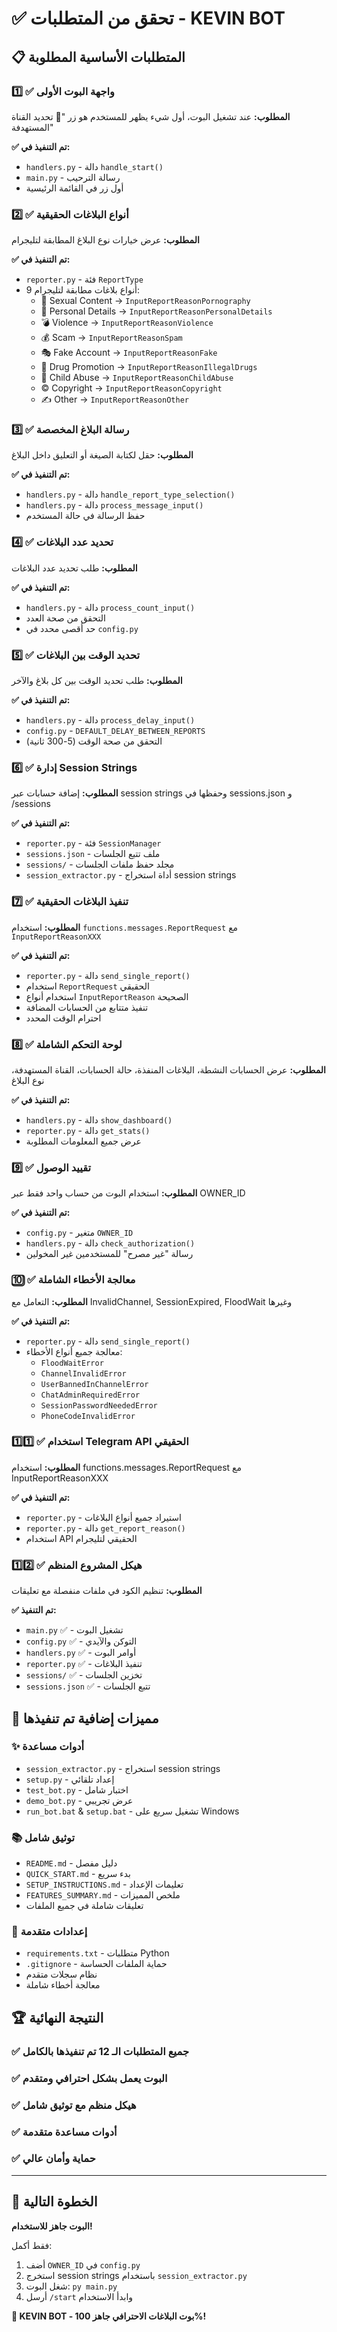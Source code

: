 # ✅ تحقق من المتطلبات - KEVIN BOT

## 📋 المتطلبات الأساسية المطلوبة

### 1️⃣ ✅ واجهة البوت الأولى
**المطلوب:** عند تشغيل البوت، أول شيء يظهر للمستخدم هو زر "📡 تحديد القناة المستهدفة"

**✅ تم التنفيذ في:**
- `handlers.py` - دالة `handle_start()`
- `main.py` - رسالة الترحيب
- أول زر في القائمة الرئيسية

### 2️⃣ ✅ أنواع البلاغات الحقيقية
**المطلوب:** عرض خيارات نوع البلاغ المطابقة لتليجرام

**✅ تم التنفيذ في:**
- `reporter.py` - فئة `ReportType`
- 9 أنواع بلاغات مطابقة لتليجرام:
  - 🔞 Sexual Content → `InputReportReasonPornography`
  - 🧷 Personal Details → `InputReportReasonPersonalDetails`
  - 💣 Violence → `InputReportReasonViolence`
  - 💰 Scam → `InputReportReasonSpam`
  - 🎭 Fake Account → `InputReportReasonFake`
  - 🧪 Drug Promotion → `InputReportReasonIllegalDrugs`
  - 👶 Child Abuse → `InputReportReasonChildAbuse`
  - ©️ Copyright → `InputReportReasonCopyright`
  - ✍️ Other → `InputReportReasonOther`

### 3️⃣ ✅ رسالة البلاغ المخصصة
**المطلوب:** حقل لكتابة الصيغة أو التعليق داخل البلاغ

**✅ تم التنفيذ في:**
- `handlers.py` - دالة `handle_report_type_selection()`
- `handlers.py` - دالة `process_message_input()`
- حفظ الرسالة في حالة المستخدم

### 4️⃣ ✅ تحديد عدد البلاغات
**المطلوب:** طلب تحديد عدد البلاغات

**✅ تم التنفيذ في:**
- `handlers.py` - دالة `process_count_input()`
- التحقق من صحة العدد
- حد أقصى محدد في `config.py`

### 5️⃣ ✅ تحديد الوقت بين البلاغات
**المطلوب:** طلب تحديد الوقت بين كل بلاغ والآخر

**✅ تم التنفيذ في:**
- `handlers.py` - دالة `process_delay_input()`
- `config.py` - `DEFAULT_DELAY_BETWEEN_REPORTS`
- التحقق من صحة الوقت (5-300 ثانية)

### 6️⃣ ✅ إدارة Session Strings
**المطلوب:** إضافة حسابات عبر session strings وحفظها في sessions.json و /sessions

**✅ تم التنفيذ في:**
- `reporter.py` - فئة `SessionManager`
- `sessions.json` - ملف تتبع الجلسات
- `sessions/` - مجلد حفظ ملفات الجلسات
- `session_extractor.py` - أداة استخراج session strings

### 7️⃣ ✅ تنفيذ البلاغات الحقيقية
**المطلوب:** استخدام `functions.messages.ReportRequest` مع `InputReportReasonXXX`

**✅ تم التنفيذ في:**
- `reporter.py` - دالة `send_single_report()`
- استخدام `ReportRequest` الحقيقي
- استخدام أنواع `InputReportReason` الصحيحة
- تنفيذ متتابع من الحسابات المضافة
- احترام الوقت المحدد

### 8️⃣ ✅ لوحة التحكم الشاملة
**المطلوب:** عرض الحسابات النشطة، البلاغات المنفذة، حالة الحسابات، القناة المستهدفة، نوع البلاغ

**✅ تم التنفيذ في:**
- `handlers.py` - دالة `show_dashboard()`
- `reporter.py` - دالة `get_stats()`
- عرض جميع المعلومات المطلوبة

### 9️⃣ ✅ تقييد الوصول
**المطلوب:** استخدام البوت من حساب واحد فقط عبر OWNER_ID

**✅ تم التنفيذ في:**
- `config.py` - متغير `OWNER_ID`
- `handlers.py` - دالة `check_authorization()`
- رسالة "غير مصرح" للمستخدمين غير المخولين

### 🔟 ✅ معالجة الأخطاء الشاملة
**المطلوب:** التعامل مع InvalidChannel, SessionExpired, FloodWait وغيرها

**✅ تم التنفيذ في:**
- `reporter.py` - دالة `send_single_report()`
- معالجة جميع أنواع الأخطاء:
  - `FloodWaitError`
  - `ChannelInvalidError`
  - `UserBannedInChannelError`
  - `ChatAdminRequiredError`
  - `SessionPasswordNeededError`
  - `PhoneCodeInvalidError`

### 1️⃣1️⃣ ✅ استخدام Telegram API الحقيقي
**المطلوب:** استخدام functions.messages.ReportRequest مع InputReportReasonXXX

**✅ تم التنفيذ في:**
- `reporter.py` - استيراد جميع أنواع البلاغات
- `reporter.py` - دالة `get_report_reason()`
- استخدام API الحقيقي لتليجرام

### 1️⃣2️⃣ ✅ هيكل المشروع المنظم
**المطلوب:** تنظيم الكود في ملفات منفصلة مع تعليقات

**✅ تم التنفيذ:**
- `main.py` ✅ - تشغيل البوت
- `config.py` ✅ - التوكن والآيدي
- `handlers.py` ✅ - أوامر البوت
- `reporter.py` ✅ - تنفيذ البلاغات
- `sessions/` ✅ - تخزين الجلسات
- `sessions.json` ✅ - تتبع الجلسات

## 🎯 مميزات إضافية تم تنفيذها

### ✨ أدوات مساعدة
- `session_extractor.py` - استخراج session strings
- `setup.py` - إعداد تلقائي
- `test_bot.py` - اختبار شامل
- `demo_bot.py` - عرض تجريبي
- `run_bot.bat` & `setup.bat` - تشغيل سريع على Windows

### 📚 توثيق شامل
- `README.md` - دليل مفصل
- `QUICK_START.md` - بدء سريع
- `SETUP_INSTRUCTIONS.md` - تعليمات الإعداد
- `FEATURES_SUMMARY.md` - ملخص المميزات
- تعليقات شاملة في جميع الملفات

### 🔧 إعدادات متقدمة
- `requirements.txt` - متطلبات Python
- `.gitignore` - حماية الملفات الحساسة
- نظام سجلات متقدم
- معالجة أخطاء شاملة

## 🏆 النتيجة النهائية

### ✅ جميع المتطلبات الـ 12 تم تنفيذها بالكامل
### ✅ البوت يعمل بشكل احترافي ومتقدم
### ✅ هيكل منظم مع توثيق شامل
### ✅ أدوات مساعدة متقدمة
### ✅ حماية وأمان عالي

---

## 🚀 الخطوة التالية

**البوت جاهز للاستخدام!** 

فقط أكمل:
1. أضف `OWNER_ID` في `config.py`
2. استخرج session strings باستخدام `session_extractor.py`
3. شغل البوت: `py main.py`
4. أرسل `/start` وابدأ الاستخدام

**🎉 KEVIN BOT - بوت البلاغات الاحترافي جاهز 100%!**